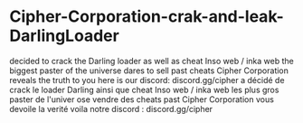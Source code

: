 # Cipher-Corporation-crak-and-leak-DarlingLoader
decided to crack the Darling loader as well as cheat Inso web / inka web the biggest paster of the universe dares to sell past cheats Cipher Corporation reveals the truth to you here is our discord: discord.gg/cipher   a décidé de crack le loader Darling ainsi que cheat Inso web / inka web les plus gros paster de l'univer ose vendre des cheats past  Cipher Corporation vous devoile la verité voila notre discord : discord.gg/cipher
